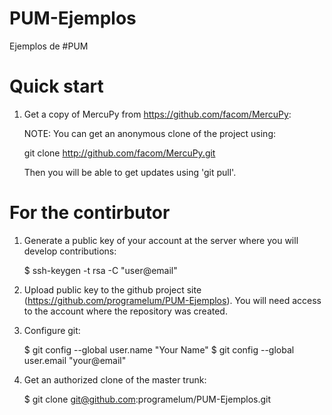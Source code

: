 PUM-Ejemplos
============

Ejemplos de #PUM

Quick start
===========

1. Get a copy of MercuPy from https://github.com/facom/MercuPy:

   NOTE: You can get an anonymous clone of the project using:

      git clone http://github.com/facom/MercuPy.git

   Then you will be able to get updates using 'git pull'.

For the contirbutor
===================

1. Generate a public key of your account at the server where you will
   develop contributions:

   $ ssh-keygen -t rsa -C "user@email"

2. Upload public key to the github project site
   (https://github.com/programelum/PUM-Ejemplos).  You will need access to the
   account where the repository was created.

3. Configure git:

   $ git config --global user.name "Your Name"
   $ git config --global user.email "your@email"

4. Get an authorized clone of the master trunk:

   $ git clone git@github.com:programelum/PUM-Ejemplos.git

